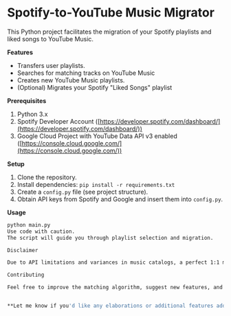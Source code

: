 # Spotify-to-YouTube Music Migrator

This Python project facilitates the migration of your Spotify playlists and liked songs to YouTube Music.

**Features**

*   Transfers user playlists.
*   Searches for matching tracks on YouTube Music
*   Creates new YouTube Music playlists.
*   (Optional) Migrates your Spotify "Liked Songs" playlist

**Prerequisites**

1.  Python 3.x
2.  Spotify Developer Account ([https://developer.spotify.com/dashboard/](https://developer.spotify.com/dashboard/))
3.  Google Cloud Project with YouTube Data API v3 enabled ([https://console.cloud.google.com/](https://console.cloud.google.com/))

**Setup**

1.  Clone the repository.
2.  Install dependencies: `pip install -r requirements.txt`
3.  Create a `config.py` file (see project structure).
4.  Obtain API keys from Spotify and Google and insert them into `config.py`.

**Usage**

   ```bash
   python main.py
Use code with caution.
The script will guide you through playlist selection and migration.

Disclaimer

Due to API limitations and variances in music catalogs, a perfect 1:1 migration might not always be possible.

Contributing

Feel free to improve the matching algorithm, suggest new features, and submit pull requests!


**Let me know if you'd like any elaborations or additional features added